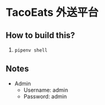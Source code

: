 # TacoEats 外送平台

## How to build this?

1. `pipenv shell`

## Notes

* Admin
    * Username: admin
    * Password: admin